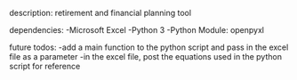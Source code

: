 
description:
retirement and financial planning tool


dependencies:
-Microsoft Excel
-Python 3
-Python Module: openpyxl


future todos:
-add a main function to the python script and pass in the excel file as a parameter
-in the excel file, post the equations used in the python script for reference


